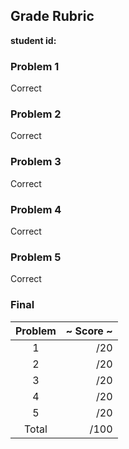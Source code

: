## Grade Rubric 

**student id:** 

### Problem 1

Correct

### Problem 2

Correct

### Problem 3

Correct

### Problem 4

Correct

### Problem 5

Correct
 
### Final

| Problem| ~ Score ~ |
|:------:| ---------:|
|1       |        /20|
|2       |        /20|
|3       |        /20|
|4       |        /20|
|5       |        /20|
|Total   |       /100|
